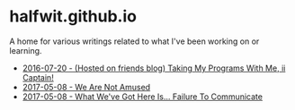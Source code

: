 # halfwit.github.io
A home for various writings related to what I've been working on or learning.


* [2016-07-20 - (Hosted on friends blog) Taking My Programs With Me, ii Captain!](http://www.teamcool.net/posts/ubiquitous-flirting.html)
* [2017-05-08 - We Are Not Amused](https://halfwit.github.io/2017-05-08/Amused.html)
* [2017-05-08 - What We've Got Here Is... Failure To Communicate](https://halfwit.github.io/2017-05-08/Communicate.html)
